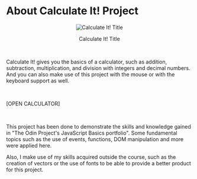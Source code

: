 # About Calculate It! Project

<p align="center">
  <img src="https://user-images.githubusercontent.com/90425287/209476729-245c13c7-1f71-4299-948c-4a2a6382d456.png"
  alt="Calculate It! Title">
</p>

<p align="center">
  Calculate It! Title
</p>

<br>

Calculate It! gives you the basics of a calculator, such as addition, subtraction, multiplication, and division with integers and decimal numbers. And you can also make use of this project with the mouse or with the keyboard support as well.

<br>

[OPEN CALCULATOR]

<br>

This project has been done to demonstrate the skills and knowledge gained in "The Odin Project's JavaScript Basics portfolio". Some fundamental topics such as the use of events, functions, DOM manipulation and more were applied here.

Also, I make use of my skills acquired outside the course, such as the creation of vectors or the use of fonts to be able to provide a better product for this project.
